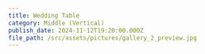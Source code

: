 ```yaml
---
title: Wedding Table
category: Middle (Vertical)
publish_date: 2024-11-12T19:20:00.000Z
file_path: /src/assets/pictures/gallery_2_preview.jpg
---
```

